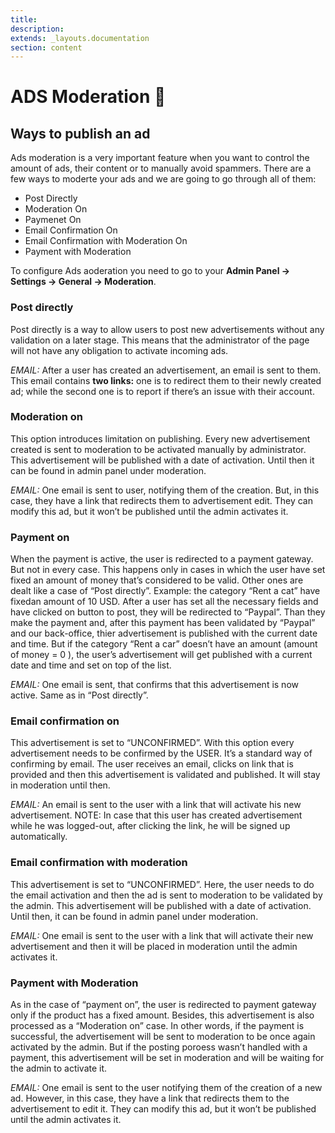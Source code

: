 ```yaml
---
title:
description:
extends: _layouts.documentation
section: content
---
```


# ADS Moderation 🔧

## Ways to publish an ad

Ads moderation is a very important feature when you want to control the amount of ads, their content or to manually avoid spammers. 
There are a few ways to moderte your ads and we are going to go through all of them:

 - Post Directly
 - Moderation On
 - Paymenet On
 - Email Confirmation On
 - Email Confirmation with Moderation On
 - Payment with Moderation

 
To configure Ads aoderation you need to go to your **Admin Panel -> Settings -> General -> Moderation**.

### Post directly

Post directly is a way to allow users to post new advertisements without any validation on a later stage. This means that the administrator of the page will not have any obligation to activate incoming ads.

_EMAIL:_ After a user has created an advertisement, an email is sent to them. This email contains **two links:** one is to redirect them to their newly created ad; while the second one is to report if there’s an issue with their account.

### Moderation on

This option introduces limitation on publishing. Every new advertisement created is sent to moderation to be activated manually by administrator. This advertisement will be published with a date of activation. Until then it can be found in admin panel under moderation.

_EMAIL:_ One email is sent to user, notifying them of the creation. But, in this case, they have a link that redirects them to advertisement edit. They can modify this ad, but it won’t be published until the admin activates it.

### Payment on

When the payment is active, the user is redirected to a payment gateway. But not in every case. This happens only in cases in which the user have set fixed an amount of money that’s considered to be valid. Other ones are dealt like a case of “Post directly”. 
Example: the category “Rent a cat” have fixedan amount of 10 USD. After a user has set all the necessary fields and have clicked on button to post, they will be redirected to “Paypal”. Than they make the payment and, after this payment has been validated by “Paypal” and our back-office, thier advertisement is published with the current date and time. But if the category “Rent a car” doesn’t have an amount (amount of money = 0 ), the user’s advertisement will get published with a current date and time and set on top of the list.

_EMAIL:_ One email is sent, that confirms that this advertisement is now active. Same as in “Post directly”.

### Email confirmation on

This advertisement is set to “UNCONFIRMED”. With this option every advertisement needs to be confirmed by the USER. It’s a standard way of confirming by email. The user receives an email, clicks on link that is provided and then this advertisement is validated and published. It will stay in moderation until then.

_EMAIL:_ An email is sent to the user with a link that will activate his new advertisement. NOTE: In case that this user has created advertisement while he was logged-out, after clicking the link, he will be signed up automatically.

### Email confirmation with moderation

This advertisement is set to “UNCONFIRMED”. Here, the user needs to do the email activation and then the ad is sent to moderation to be validated by the admin. This advertisement will be published with a date of activation. Until then, it can be found in admin panel under moderation.

_EMAIL:_ One email is sent to the user with a link that will activate their new advertisement and then it will be placed in moderation until the admin activates it.

### Payment with Moderation

As in the case of “payment on”, the user is redirected to payment gateway only if the product has a fixed amount. Besides, this advertisement is also processed as a “Moderation on” case. In other words, if the payment is successful, the advertisement will be sent to moderation to be once again activated by the admin. But if the posting poroess wasn’t handled with a payment, this advertisement will be set in moderation and will be waiting for the admin to activate it.

_EMAIL:_ One email is sent to the user notifying them of the creation of a new ad. However, in this case, they have a link that redirects them to the advertisement to edit it. They can modify this ad, but it won’t be published until the admin activates it.
